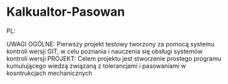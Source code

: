 # Kalkualtor-Pasowan


PL:

UWAGI OGÓLNE: Pierwszy projekt testowy tworzony za pomocą systemu kontroli wersji GIT, w celu poznania i nauczenia się obsługi systemów kontroli wersji
PROJEKT: Celem projektu jest stworzenie prostego programu kumulującego wiedzą związaną z tolerancjami i pasowaniami w kosntrukcjach mechanicznych
